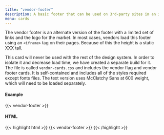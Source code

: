 ```yaml
---
title: "vendor-footer"
description: A basic footer that can be used on 3rd-party sites in an iframe.
menu: cards
---
```


The vendor footer is an alternate version of the footer with a limited set of links and the logo for the market. In most cases, vendors load this footer using an `<iframe>` tag on their pages. Because of this the height is a static XXX tall.

This card will never be used with the rest of the design system. In order to isolate it and decrease load time, we have created a separate build for it. The file is called `vendor-cards.css` and includes the vendor flag and vendor footer cards. It is self-contained and includes all of the styles required except fonts files. The text version uses McClatchy Sans at 600 weight, which will need to be loaded separately.

<link rel="stylesheet" href="/css/cards/vendor-cards.css">

#### Example

<div class="example">
{{< vendor-footer >}}
</div>

#### HTML 

{{< highlight html >}}
{{< vendor-footer >}}
{{< /highlight >}}

